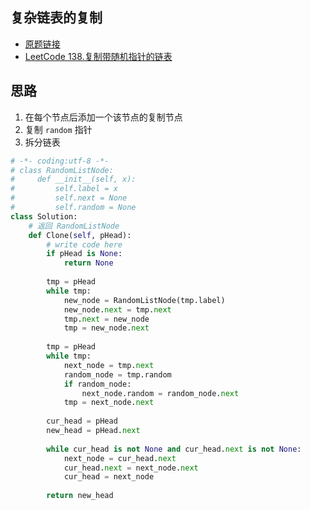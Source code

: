 ## 复杂链表的复制

- [原题链接](https://www.nowcoder.com/practice/f836b2c43afc4b35ad6adc41ec941dba?tpId=13&tqId=11178&tPage=2&rp=1&ru=%2Fta%2Fcoding-interviews&qru=%2Fta%2Fcoding-interviews%2Fquestion-ranking)
- [LeetCode 138.复制带随机指针的链表](/link_list/138.html)

## 思路

1. 在每个节点后添加一个该节点的复制节点
2. 复制 `random` 指针
3. 拆分链表

```python
# -*- coding:utf-8 -*-
# class RandomListNode:
#     def __init__(self, x):
#         self.label = x
#         self.next = None
#         self.random = None
class Solution:
    # 返回 RandomListNode
    def Clone(self, pHead):
        # write code here
        if pHead is None:
            return None
        
        tmp = pHead
        while tmp:
            new_node = RandomListNode(tmp.label)
            new_node.next = tmp.next
            tmp.next = new_node
            tmp = new_node.next
            
        tmp = pHead
        while tmp:
            next_node = tmp.next
            random_node = tmp.random
            if random_node:
                next_node.random = random_node.next
            tmp = next_node.next
        
        cur_head = pHead
        new_head = pHead.next
        
        while cur_head is not None and cur_head.next is not None:
            next_node = cur_head.next
            cur_head.next = next_node.next
            cur_head = next_node
        
        return new_head
```